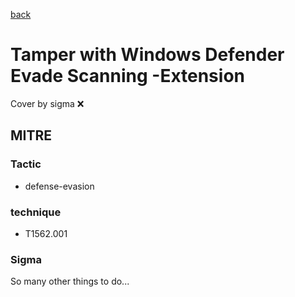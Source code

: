 [back](../index.md)
# Tamper with Windows Defender Evade Scanning -Extension
Cover by sigma :x: 

## MITRE
### Tactic
  - defense-evasion

### technique
  - T1562.001

### Sigma

 So many other things to do...